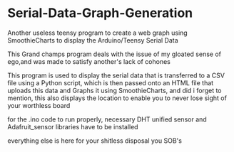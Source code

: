 # Serial-Data-Graph-Generation
Another useless teensy program to create a web graph using SmoothieCharts to display the Arduino/Teensy Serial Data

This Grand champs program deals with the issue of my gloated sense of ego,and was made to satisfy another's lack of cohones

This program is used to display the serial data that is transferred to a CSV file using a Python script, which is then passed onto an HTML file that uploads this data and Graphs it using SmoothieCharts, and did i forget to mention, this also displays the location to enable you to never lose sight of your worthless board

for the .ino code to run properly, necessary DHT unified sensor and Adafruit_sensor libraries have to be installed

everything else is here for your shitless disposal you SOB's
